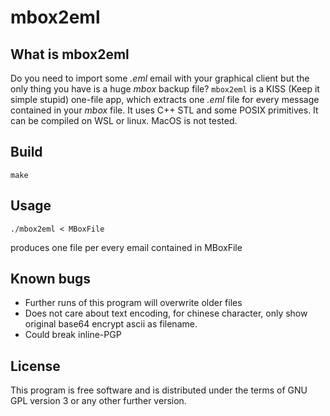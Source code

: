 # mbox2eml

## What is mbox2eml
Do you need to import some *.eml* email with your graphical client but the only thing you have is a huge *mbox* backup file?
```mbox2eml``` is a KISS (Keep it simple stupid) one-file app, which extracts one *.eml* file for every message contained in your *mbox* file.
It uses C++ STL and some POSIX primitives. It can be compiled on WSL or linux. MacOS is not tested.

## Build
```
make
```

## Usage
```
./mbox2eml < MBoxFile
```
produces one file per every email contained in MBoxFile

## Known bugs
- Further runs of this program will overwrite older files
- Does not care about text encoding, for chinese character, only show original base64 encrypt ascii as filename.
- Could break inline-PGP

## License
This program is free software and is distributed under the terms of GNU GPL version 3 or any other further version.
